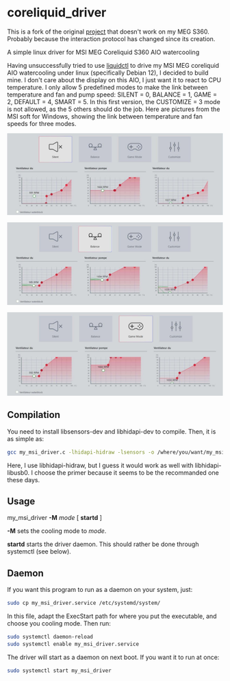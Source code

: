 # coreliquid_driver

This is a fork of the original [project](https://github.com/sarzeaud/coreliquid_driver) that doesn't work on my MEG S360. Probably because the interaction protocol has changed since its creation.

A simple linux driver for MSI MEG Coreliquid S360 AIO watercooling

Having unsuccessfully tried to use [liquidctl](https://github.com/liquidctl/liquidctl)
to drive my MSI MEG coreliquid AIO watercooling under linux (specifically Debian 12),
I decided to build mine. I don't care about the display on this AIO, I just want it
to react to CPU temperature. I only allow 5 predefined modes to make the link between
temperature and fan and pump speed:
    SILENT = 0,
    BALANCE = 1,
    GAME = 2,
    DEFAULT = 4,
    SMART = 5.
In this first version, the CUSTOMIZE = 3 mode is not allowed, as the 5 others
should do the job. Here are pictures from the MSI soft for Windows, showing the link
between temperature and fan speeds for three modes.

![SILENT mode](pictures/silent.png)

![BALANCE mode](pictures/balance.png)

![GAME mode](pictures/game.png)

## Compilation

You need to install libsensors-dev and libhidapi-dev to compile. Then, it is as simple as:

```bash
gcc my_msi_driver.c -lhidapi-hidraw -lsensors -o /where/you/want/my_msi_driver
```

Here, I use libhidapi-hidraw, but I guess it would work as well with libhidapi-libusb0.
I choose the primer because it seems to be the recommanded one these days.

## Usage

my_msi_driver **-M** *mode* [ **startd** ]

**-M** sets the cooling mode to *mode*.

**startd** starts the driver daemon. This should rather be done through systemctl (see below).

## Daemon

If you want this program to run as a daemon on your system, just:

```bash
sudo cp my_msi_driver.service /etc/systemd/system/
```

In this file, adapt the ExecStart path for where you put the executable, and choose
you cooling mode. Then run:

```bash
sudo systemctl daemon-reload
sudo systemctl enable my_msi_driver.service
```

The driver will start as a daemon on next boot. If you want it to run at once:

```bash
sudo systemctl start my_msi_driver
```
